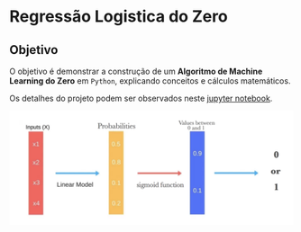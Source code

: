 # Regressão Logistica do Zero
## Objetivo

O objetivo é demonstrar a construção de um __Algoritmo de Machine Learning do Zero__ em `Python`, explicando conceitos e cálculos matemáticos.

Os detalhes do projeto podem ser observados neste [jupyter notebook](https://github.com/pedrohrafael/building-logistic-regression/blob/main/notebooks/LogisticRegression.ipynb).

![](https://raw.githubusercontent.com/pedrohrafael/pedrohrafael/main/img/logistic-regression.png)
